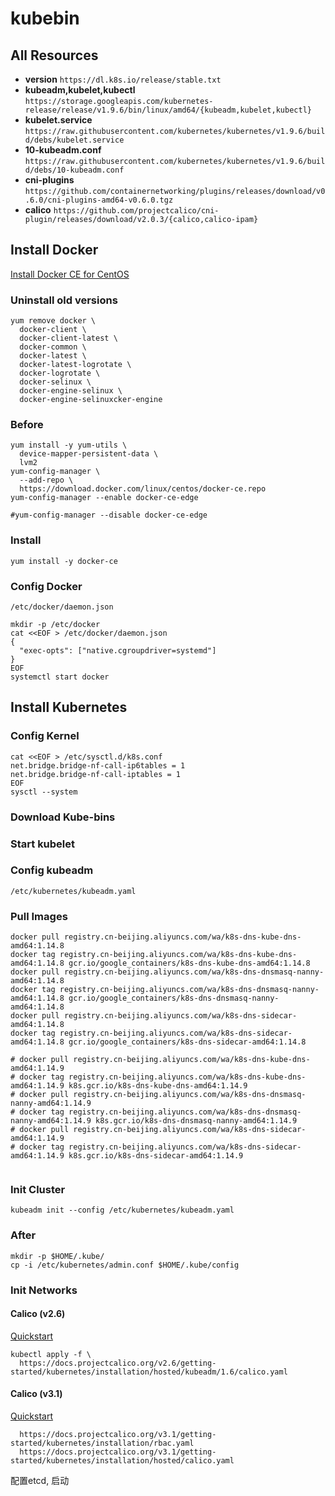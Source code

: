 # kubebin

## All Resources

* **version** `https://dl.k8s.io/release/stable.txt`
* **kubeadm,kubelet,kubectl** `https://storage.googleapis.com/kubernetes-release/release/v1.9.6/bin/linux/amd64/{kubeadm,kubelet,kubectl}`
* **kubelet.service** `https://raw.githubusercontent.com/kubernetes/kubernetes/v1.9.6/build/debs/kubelet.service`
* **10-kubeadm.conf** `https://raw.githubusercontent.com/kubernetes/kubernetes/v1.9.6/build/debs/10-kubeadm.conf`
* **cni-plugins** `https://github.com/containernetworking/plugins/releases/download/v0.6.0/cni-plugins-amd64-v0.6.0.tgz`
* **calico** `https://github.com/projectcalico/cni-plugin/releases/download/v2.0.3/{calico,calico-ipam}`


## Install Docker

[Install Docker CE for CentOS](https://docs.docker.com/install/linux/docker-ce/centos/)

### Uninstall old versions
```
yum remove docker \
  docker-client \
  docker-client-latest \
  docker-common \
  docker-latest \
  docker-latest-logrotate \
  docker-logrotate \
  docker-selinux \
  docker-engine-selinux \
  docker-engine-selinuxcker-engine
```

### Before
```
yum install -y yum-utils \
  device-mapper-persistent-data \
  lvm2
yum-config-manager \
  --add-repo \
  https://download.docker.com/linux/centos/docker-ce.repo
yum-config-manager --enable docker-ce-edge

#yum-config-manager --disable docker-ce-edge
```

### Install
```
yum install -y docker-ce
```

### Config Docker
`/etc/docker/daemon.json`
```
mkdir -p /etc/docker
cat <<EOF > /etc/docker/daemon.json
{
  "exec-opts": ["native.cgroupdriver=systemd"]
}
EOF
systemctl start docker
```

## Install Kubernetes
### Config Kernel
```
cat <<EOF > /etc/sysctl.d/k8s.conf
net.bridge.bridge-nf-call-ip6tables = 1
net.bridge.bridge-nf-call-iptables = 1
EOF
sysctl --system
```

### Download Kube-bins

### Start kubelet

### Config kubeadm
`/etc/kubernetes/kubeadm.yaml`

### Pull Images
```
docker pull registry.cn-beijing.aliyuncs.com/wa/k8s-dns-kube-dns-amd64:1.14.8
docker tag registry.cn-beijing.aliyuncs.com/wa/k8s-dns-kube-dns-amd64:1.14.8 gcr.io/google_containers/k8s-dns-kube-dns-amd64:1.14.8
docker pull registry.cn-beijing.aliyuncs.com/wa/k8s-dns-dnsmasq-nanny-amd64:1.14.8
docker tag registry.cn-beijing.aliyuncs.com/wa/k8s-dns-dnsmasq-nanny-amd64:1.14.8 gcr.io/google_containers/k8s-dns-dnsmasq-nanny-amd64:1.14.8
docker pull registry.cn-beijing.aliyuncs.com/wa/k8s-dns-sidecar-amd64:1.14.8
docker tag registry.cn-beijing.aliyuncs.com/wa/k8s-dns-sidecar-amd64:1.14.8 gcr.io/google_containers/k8s-dns-sidecar-amd64:1.14.8

# docker pull registry.cn-beijing.aliyuncs.com/wa/k8s-dns-kube-dns-amd64:1.14.9
# docker tag registry.cn-beijing.aliyuncs.com/wa/k8s-dns-kube-dns-amd64:1.14.9 k8s.gcr.io/k8s-dns-kube-dns-amd64:1.14.9
# docker pull registry.cn-beijing.aliyuncs.com/wa/k8s-dns-dnsmasq-nanny-amd64:1.14.9
# docker tag registry.cn-beijing.aliyuncs.com/wa/k8s-dns-dnsmasq-nanny-amd64:1.14.9 k8s.gcr.io/k8s-dns-dnsmasq-nanny-amd64:1.14.9
# docker pull registry.cn-beijing.aliyuncs.com/wa/k8s-dns-sidecar-amd64:1.14.9
# docker tag registry.cn-beijing.aliyuncs.com/wa/k8s-dns-sidecar-amd64:1.14.9 k8s.gcr.io/k8s-dns-sidecar-amd64:1.14.9


```


### Init Cluster
`kubeadm init --config /etc/kubernetes/kubeadm.yaml`

### After
```
mkdir -p $HOME/.kube/
cp -i /etc/kubernetes/admin.conf $HOME/.kube/config
```

### Init Networks
#### Calico (v2.6)
[Quickstart](https://docs.projectcalico.org/v2.6/getting-started/kubernetes/)

```
kubectl apply -f \
  https://docs.projectcalico.org/v2.6/getting-started/kubernetes/installation/hosted/kubeadm/1.6/calico.yaml
```

#### Calico (v3.1)
[Quickstart](https://docs.projectcalico.org/v3.1/getting-started/kubernetes/)

```
  https://docs.projectcalico.org/v3.1/getting-started/kubernetes/installation/rbac.yaml
  https://docs.projectcalico.org/v3.1/getting-started/kubernetes/installation/hosted/calico.yaml
```
配置etcd, 启动


